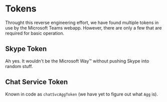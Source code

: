 # Tokens

Throught this reverse engineering effort, we have found multiple tokens in use by the Microsoft Teams webapp. However, there are only a few that are required for basic operation.

## Skype Token

Ah yes. It wouldn't be the Microsoft Way&trade; without pushing Skype into random stuff.

## Chat Service Token
Known in code as `chatSvcAggToken` (we have yet to figure out what `Agg` is).
